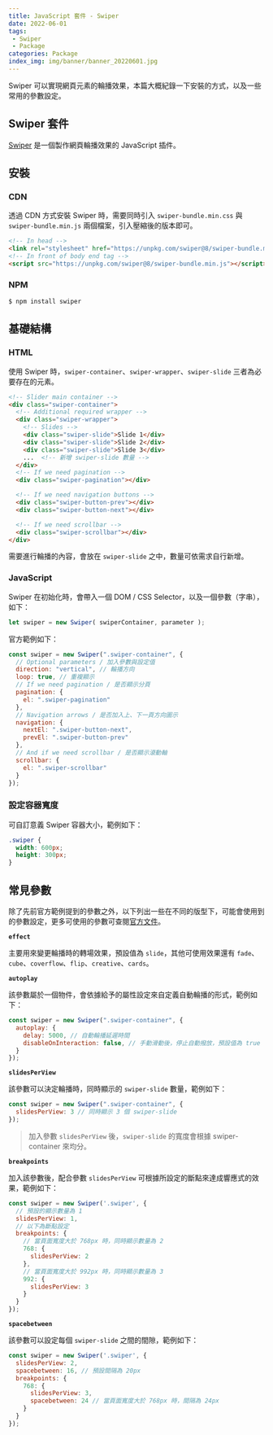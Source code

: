 ```yaml
---
title: JavaScript 套件 - Swiper
date: 2022-06-01
tags:
 - Swiper
 - Package
categories: Package
index_img: img/banner/banner_20220601.jpg
---
```


Swiper 可以實現網頁元素的輪播效果，本篇大概紀錄一下安裝的方式，以及一些常用的參數設定。

<!--more-->


## Swiper 套件

[Swiper](https://swiperjs.com/get-started) 是一個製作網頁輪播效果的 JavaScript 插件。

## 安裝

### CDN

透過 CDN 方式安裝 Swiper 時，需要同時引入 `swiper-bundle.min.css` 與 `swiper-bundle.min.js` 兩個檔案，引入壓縮後的版本即可。

```html
<!-- In head -->
<link rel="stylesheet" href="https://unpkg.com/swiper@8/swiper-bundle.min.css"/>
<!-- In front of body end tag -->
<script src="https://unpkg.com/swiper@8/swiper-bundle.min.js"></script>
```

### NPM

```bash
$ npm install swiper
```


## 基礎結構

### HTML

使用 Swiper 時，`swiper-container`、`swiper-wrapper`、`swiper-slide` 三者為必要存在的元素。

```html
<!-- Slider main container -->
<div class="swiper-container">
  <!-- Additional required wrapper -->
  <div class="swiper-wrapper">
    <!-- Slides -->
    <div class="swiper-slide">Slide 1</div>
    <div class="swiper-slide">Slide 2</div>
    <div class="swiper-slide">Slide 3</div>
    ...  <!-- 新增 swiper-slide 數量 -->
  </div>
  <!-- If we need pagination -->
  <div class="swiper-pagination"></div>

  <!-- If we need navigation buttons -->
  <div class="swiper-button-prev"></div>
  <div class="swiper-button-next"></div>

  <!-- If we need scrollbar -->
  <div class="swiper-scrollbar"></div>
</div>
```

需要進行輪播的內容，會放在 `swiper-slide` 之中，數量可依需求自行新增。

### JavaScript

Swiper 在初始化時，會帶入一個 DOM / CSS Selector，以及一個參數（字串），如下：

```js
let swiper = new Swiper( swiperContainer, parameter );
```

官方範例如下：

```js
const swiper = new Swiper(".swiper-container", {
  // Optional parameters / 加入參數與設定值
  direction: "vertical", // 輪播方向
  loop: true, // 重複顯示
  // If we need pagination / 是否顯示分頁
  pagination: {
    el: ".swiper-pagination"
  },
  // Navigation arrows / 是否加入上、下一頁方向圖示
  navigation: {
    nextEl: ".swiper-button-next",
    prevEl: ".swiper-button-prev"
  },
  // And if we need scrollbar / 是否顯示滾動軸
  scrollbar: {
    el: ".swiper-scrollbar"
  }
});
```

### 設定容器寬度

可自訂意義 Swiper 容器大小，範例如下：

```css
.swiper {
  width: 600px;
  height: 300px;
}
```


## 常見參數

除了先前官方範例提到的參數之外，以下列出一些在不同的版型下，可能會使用到的參數設定，更多可使用的參數可查閱[官方文件](https://swiperjs.com/swiper-api)。

**`effect`**

主要用來變更輪播時的轉場效果，預設值為 `slide`，其他可使用效果還有 `fade`、`cube`、`coverflow`、`flip`、`creative`、`cards`。

**`autoplay`**

該參數屬於一個物件，會依據給予的屬性設定來自定義自動輪播的形式，範例如下：

```js
const swiper = new Swiper(".swiper-container", {
  autoplay: {
    delay: 5000, // 自動輪播延遲時間
    disableOnInteraction: false, // 手動滑動後，停止自動撥放，預設值為 true
  }
});
```

**`slidesPerView`**

該參數可以決定輪播時，同時顯示的 `swiper-slide` 數量，範例如下：

```js
const swiper = new Swiper(".swiper-container", {
  slidesPerView: 3 // 同時顯示 3 個 swiper-slide
});
```

> 加入參數 `slidesPerView` 後，`swiper-slide` 的寬度會根據 swiper-container 來均分。

**`breakpoints`**

加入該參數後，配合參數 `slidesPerView` 可根據所設定的斷點來達成響應式的效果，範例如下：

```js
const swiper = new Swiper('.swiper', {
  // 預設的顯示數量為 1
  slidesPerView: 1,
  // 以下為斷點設定
  breakpoints: {
    // 當頁面寬度大於 768px 時，同時顯示數量為 2
    768: {
      slidesPerView: 2
    },
    // 當頁面寬度大於 992px 時，同時顯示數量為 3
    992: {
      slidesPerView: 3
    }
  }
});
```

**`spacebetween`**

該參數可以設定每個 `swiper-slide` 之間的間隙，範例如下：

```js
const swiper = new Swiper('.swiper', {
  slidesPerView: 2,
  spacebetween: 16, // 預設間隔為 20px
  breakpoints: {
    768: {
      slidesPerView: 3,
      spacebetween: 24 // 當頁面寬度大於 768px 時，間隔為 24px
    }
  }
});
```
